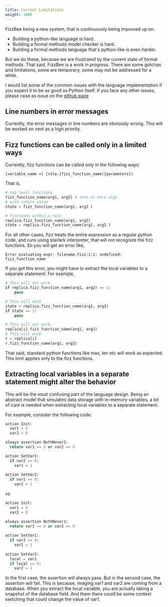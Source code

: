 ```yaml
---
title: Current Limitations
weight: 1000
---
```


FizzBee being a new system, that is continuously being improved up on.
* Building a python-like language is hard. 
* Building a formal methods model checker is hard.
* Building a formal methods language that's python-like is even harder.

But we do these, because we are frustrated by the current state of formal methods. That said,
FizzBee is a work in progress. There are some gotchas and limitations, some are 
temporary, some may not be addressed for a while.

I would list some of the common issues with the language implementation if you
expect it to be as good as Python itself. If you face any other issues, please raise
as issue on the [github page](https://github.com/fizzbee-io/fizzbee)

## Line numbers in error messages
Currently, the error messages in line numbers are obviously wrong. This will be worked
on next as a high priority.

## Fizz functions can be called only in a limited ways
Currently, fizz functions can be called only in the following ways:
```
[variable_name =] [role.]fizz_function_name([parameters])
```
That is,
```python
# top level functions
fizz_function_name(arg1, arg2) # zero or more args
# with return value
state = fizz_function_name(arg1, arg2 ) 

# functions within a role
replica.fizz_function_name(arg1, arg2) 
state = replica.fizz_function_name(arg1, arg2 ) 

```
For all other cases, fizz treats the entire expression as a regular python code,
and runs using starlark interpreter, that will not recognize the fizz functions.
So you will get an error like,
```
Error evaluating expr: filename.fizz:1:1: undefined: fizz_function_name
```
If you get this error, you might have to extract the local variables to a separate
statement. For example,

```python
# This will not work
if replica.fizz_function_name(arg1, arg2) == 1:
    pass

# This will work
state = replica.fizz_function_name(arg1, arg2)
if state == 1:
    pass

# This will not work.
replica[i].fizz_function_name(arg1, arg2)
# This will work
r = replica[i]
r.fizz_function_name(arg1, arg2)

```
That said, standard python functions like max, len etc will work as expected.
This limit applies only to the fizz functions.

## Extracting local variables in a separate statement might alter the behavior

This will be the most confusing part of the language design. Being an abstract model
that simulates data storage with in-memory variables, a bit of care is needed when
extracting local variables to a separate statement.

For example, consider the following code:
```python
action Init:
  var1 = 0
  var2 = 0

always assertion BothNever1:
  return var1 == 0 or var2 == 0

action SetVar1:
  if var2 == 0:
    var1 = 1
    
action SetVar2:
  if var1 == 0:
    var2 = 1
```

vs 

```python
action Init:
  var1 = 0
  var2 = 0

always assertion BothNever1:
  return var1 == 0 or var2 == 0
  
action SetVar1:
  if var2 == 0:
    var1 = 1
    
action SetVar2:
  local = var1
  if local == 0:
    var2 = 1
```

In the first case, the assertion will always pass. But in the second case, the assertion
will fail. This is because, imaging var1 and var2 are coming from a database.
When you extract the local variable, you are actually taking a snapshot of the database
field. And them there could be some context switching that could change the value of var1.

